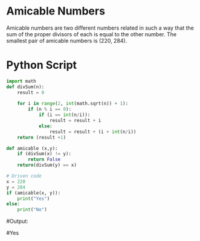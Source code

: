 # Amicable Numbers

Amicable numbers are two different numbers related in such a way that the sum of the proper divisors of each is equal to the other number. The smallest pair of amicable numbers is (220, 284).

# Python Script
```python
import math
def divSum(n):
    result = 0
    
    for i in range(2, int(math.sqrt(n)) + 1):
        if (n % i == 0):
            if (i == int(n/i)):
                result = result + i
            else:
                result = result + (i + int(n/i))
    return (result +1)

def amicable (x,y):
    if (divSum(x) != y):
        return False
    return(divSum(y) == x)

# Driven code
x = 220
y = 284
if (amicable(x, y)):
    print("Yes")
else:
    print("No")
```

#Output:

#Yes
